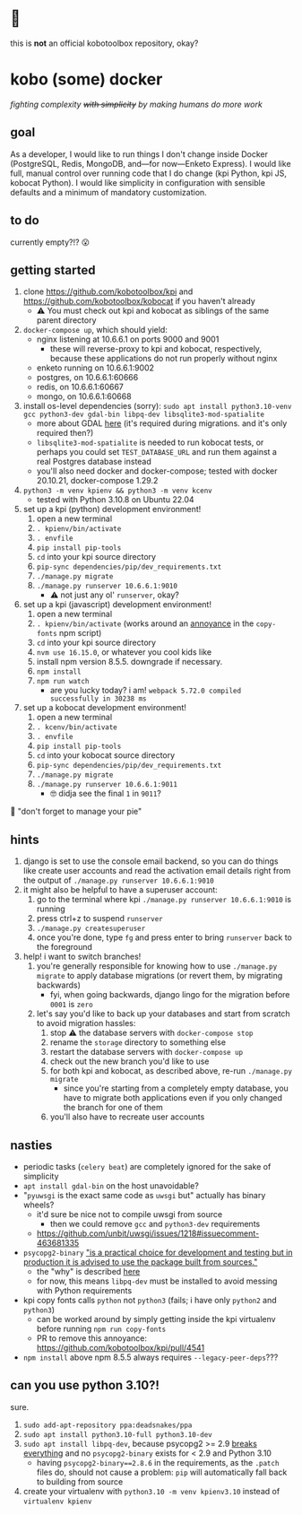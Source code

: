 # :skunk:
this is **not** an official kobotoolbox repository, okay?

# kobo (some) docker
*fighting complexity ~~with simplicity~~ by making humans do more work*

## goal
As a developer, I would like to run things I don't change inside Docker
(PostgreSQL, Redis, MongoDB, and—for now—Enketo Express). I would like full,
manual control over running code that I do change (kpi Python, kpi JS, kobocat
Python). I would like simplicity in configuration with sensible defaults and a
minimum of mandatory customization.

## to do
currently empty?!? :open_mouth:

## getting started
1. clone https://github.com/kobotoolbox/kpi and
   https://github.com/kobotoolbox/kobocat if you haven't already
    * :warning: You must check out kpi and kobocat as siblings of the same
      parent directory
1. `docker-compose up`, which should yield:
    * nginx listening at 10.6.6.1 on ports 9000 and 9001
        * these will reverse-proxy to kpi and kobocat, respectively, because
          these applications do not run properly without nginx
    * enketo running on 10.6.6.1:9002
    * postgres, on 10.6.6.1:60666
    * redis, on 10.6.6.1:60667
    * mongo, on 10.6.6.1:60668
1. install os-level dependencies (sorry):
   `sudo apt install python3.10-venv gcc python3-dev gdal-bin libpq-dev libsqlite3-mod-spatialite`
    * more about GDAL [here](https://chat.kobotoolbox.org/#narrow/stream/4-Kobo-Dev/topic/kpi.20py.20packages/near/119776)
      (it's required during migrations. and it's only required then?)
    * `libsqlite3-mod-spatialite` is needed to run kobocat tests, or perhaps
      you could set `TEST_DATABASE_URL` and run them against a real Postgres
      database instead
    * you'll also need docker and docker-compose; tested with docker 20.10.21,
      docker-compose 1.29.2
1. `python3 -m venv kpienv && python3 -m venv kcenv`
    * tested with Python 3.10.8 on Ubuntu 22.04
1. set up a kpi (python) development environment!
    1. open a new terminal
    1. `. kpienv/bin/activate`
    1. `. envfile`
    1. `pip install pip-tools`
    1. `cd` into your kpi source directory
    1. `pip-sync dependencies/pip/dev_requirements.txt`
    1. `./manage.py migrate`
    1. `./manage.py runserver 10.6.6.1:9010`
        * :warning: not just any ol' `runserver`, okay?
1. set up a kpi (javascript) development environment!
    1. open a new terminal
    1. `. kpienv/bin/activate` (works around an
       [annoyance](https://github.com/kobotoolbox/kpi/pull/4541) in the
       `copy-fonts` npm script)
    1. `cd` into your kpi source directory
    1. `nvm use 16.15.0`, or whatever you cool kids like
    1. install npm version 8.5.5. downgrade if necessary.
    1. `npm install`
    1. `npm run watch`
        * are you lucky today? i am! `webpack 5.72.0 compiled successfully in 30238 ms`
1. set up a kobocat development environment!
    1. open a new terminal
    1. `. kcenv/bin/activate`
    1. `. envfile`
    1. `pip install pip-tools`
    1. `cd` into your kobocat source directory
    1. `pip-sync dependencies/pip/dev_requirements.txt`
    1. `./manage.py migrate`
    1. `./manage.py runserver 10.6.6.1:9011`
        * :nerd_face: didja see the final `1` in `9011`?

:pie: "don't forget to manage your pie"

## hints
1. django is set to use the console email backend, so you can do things like
   create user accounts and read the activation email details right from the
   output of `./manage.py runserver 10.6.6.1:9010`
1. it might also be helpful to have a superuser account:
    1. go to the terminal where kpi `./manage.py runserver 10.6.6.1:9010` is
       running
    1. press ctrl+z to suspend `runserver`
    1. `./manage.py createsuperuser`
    1. once you're done, type `fg` and press enter to bring `runserver` back to
       the foreground
1. help! i want to switch branches!
    1. you're generally responsible for knowing how to use
       `./manage.py migrate` to apply database migrations (or revert them, by
       migrating backwards)
        * fyi, when going backwards, django lingo for the migration before
          `0001` is `zero`
    1. let's say you'd like to back up your databases and start
       from scratch to avoid migration hassles:
        1. stop :warning: the database servers with `docker-compose stop`
        1. rename the `storage` directory to something else
        1. restart the database servers with `docker-compose up`
        1. check out the new branch you'd like to use
        1. for both kpi and kobocat, as described above, re-run
           `./manage.py migrate`
            * since you're starting from a completely empty database,
              you have to migrate both applications even if you only changed
              the branch for one of them
        1. you'll also have to recreate user accounts

## nasties
* periodic tasks (`celery beat`) are completely ignored for the sake of
  simplicity
* `apt install gdal-bin` on the host unavoidable?
* "`pyuwsgi` is the exact same code as `uwsgi` but" actually has binary wheels?
    * it'd sure be nice not to compile uwsgi from source
        * then we could remove `gcc` and `python3-dev` requirements
    * https://github.com/unbit/uwsgi/issues/1218#issuecomment-463681335
* `psycopg2-binary` ["is a practical choice for development and testing but in
  production it is advised to use the package built from sources."](https://github.com/psycopg/psycopg2#installation)
    * the "why" is described [here](https://web.archive.org/web/20201111224247/https://www.psycopg.org/articles/2018/02/08/psycopg-274-released/)
    * for now, this means `libpq-dev` must be installed to avoid messing with
      Python requirements
* kpi copy fonts calls `python` not `python3` (fails; i have only `python2` and `python3`)
    * can be worked around by simply getting inside the kpi virtualenv before running
      `npm run copy-fonts`
    * PR to remove this annoyance: https://github.com/kobotoolbox/kpi/pull/4541
* `npm install` above npm 8.5.5 always requires `--legacy-peer-deps`???

## can you use python 3.10?!
sure.
1. `sudo add-apt-repository ppa:deadsnakes/ppa`
1. `sudo apt install python3.10-full python3.10-dev`
1. `sudo apt install libpq-dev`, because psycopg2 >= 2.9
   [breaks everything](https://stackoverflow.com/a/68025007/2402324) and no
   `psycopg2-binary` exists for < 2.9 and Python 3.10
    * having `psycopg2-binary==2.8.6` in the requirements, as the `.patch`
      files do, should not cause a problem: `pip` will automatically fall back
      to building from source
1. create your virtualenv with `python3.10 -m venv kpienv3.10` instead of
   `virtualenv kpienv`
